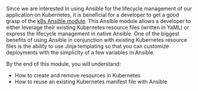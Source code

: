 Since we are interested in using Ansible for the lifecycle management of our application on Kubernetes, it is beneficial for a developer to get a good grasp of the [k8s Ansible module](https://docs.ansible.com/ansible/2.6/modules/k8s_module.html). This Ansible module allows a developer to either leverage their existing Kubernetes resource files (written in YaML) or express the lifecycle management in native Ansible. One of the biggest benefits of using Ansible in conjunction with existing Kubernetes resource files is the ability to use Jinja templating so that you can customize deployments with the simplicity of a few variables in Ansible.

By the end of this module, you will understand:

* How to create and remove resources in Kubernetes
* How to reuse an existing Kubernetes manifest file with Ansible
